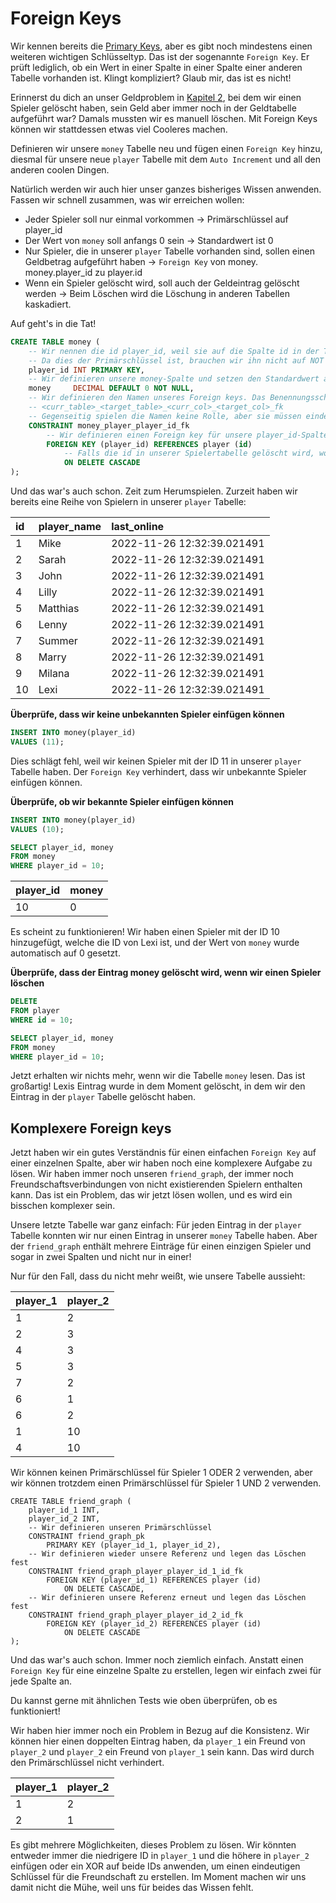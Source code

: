 # Foreign Keys

Wir kennen bereits die [Primary Keys](primary_keys.md), aber es gibt noch mindestens einen weiteren wichtigen Schlüsseltyp.
Das ist der sogenannte `Foreign Key`.
Er prüft lediglich, ob ein Wert in einer Spalte in einer Spalte einer anderen Tabelle vorhanden ist.
Klingt kompliziert? Glaub mir, das ist es nicht!

Erinnerst du dich an unser Geldproblem in [Kapitel 2](../../02/delete.md), bei dem wir einen Spieler gelöscht haben, sein Geld aber immer noch in der Geldtabelle aufgeführt war?
Damals mussten wir es manuell löschen.
Mit Foreign Keys können wir stattdessen etwas viel Cooleres machen.

Definieren wir unsere `money` Tabelle neu und fügen einen `Foreign Key` hinzu, diesmal für unsere neue `player` Tabelle mit dem `Auto Increment` und all den anderen coolen Dingen.

Natürlich werden wir auch hier unser ganzes bisheriges Wissen anwenden.
Fassen wir schnell zusammen, was wir erreichen wollen:

- Jeder Spieler soll nur einmal vorkommen -> Primärschlüssel auf player_id
- Der Wert von `money` soll anfangs 0 sein -> Standardwert ist 0
- Nur Spieler, die in unserer `player` Tabelle vorhanden sind, sollen einen Geldbetrag aufgeführt haben -> `Foreign Key` von money.
  money.player_id zu player.id
- Wenn ein Spieler gelöscht wird, soll auch der Geldeintrag gelöscht werden -> Beim Löschen wird die Löschung in anderen Tabellen kaskadiert.

Auf geht's in die Tat!

```sql
CREATE TABLE money (
    -- Wir nennen die id player_id, weil sie auf die Spalte id in der Tabelle player verweist.
    -- Da dies der Primärschlüssel ist, brauchen wir ihn nicht auf NOT NULL zu setzen
    player_id INT PRIMARY KEY,
    -- Wir definieren unsere money-Spalte und setzen den Standardwert auf 0.
    money     DECIMAL DEFAULT 0 NOT NULL,
    -- Wir definieren den Namen unseres Foreign keys. Das Benennungsschema ist einfach 
    -- <curr_table>_<target_table>_<curr_col>_<target_col>_fk
    -- Gegenseitig spielen die Namen keine Rolle, aber sie müssen eindeutig sein, daher ist es üblich, sie so zu benennen.
    CONSTRAINT money_player_player_id_fk
        -- Wir definieren einen Foreign key für unsere player_id-Spalte und binden ihn an die id-Spalte der Spielertabelle.
        FOREIGN KEY (player_id) REFERENCES player (id)
            -- Falls die id in unserer Spielertabelle gelöscht wird, wollen wir sie
            ON DELETE CASCADE
);
```

Und das war's auch schon.
Zeit zum Herumspielen.
Zurzeit haben wir bereits eine Reihe von Spielern in unserer `player` Tabelle:

| id  | player\_name | last\_online               |
|:----|:-------------|:---------------------------|
| 1   | Mike         | 2022-11-26 12:32:39.021491 |
| 2   | Sarah        | 2022-11-26 12:32:39.021491 |
| 3   | John         | 2022-11-26 12:32:39.021491 |
| 4   | Lilly        | 2022-11-26 12:32:39.021491 |
| 5   | Matthias     | 2022-11-26 12:32:39.021491 |
| 6   | Lenny        | 2022-11-26 12:32:39.021491 |
| 7   | Summer       | 2022-11-26 12:32:39.021491 |
| 8   | Marry        | 2022-11-26 12:32:39.021491 |
| 9   | Milana       | 2022-11-26 12:32:39.021491 |
| 10  | Lexi         | 2022-11-26 12:32:39.021491 |

**Überprüfe, dass wir keine unbekannten Spieler einfügen können**

```sql
INSERT INTO money(player_id)
VALUES (11);
```

Dies schlägt fehl, weil wir keinen Spieler mit der ID 11 in unserer `player` Tabelle haben.
Der `Foreign Key` verhindert, dass wir unbekannte Spieler einfügen können.

**Überprüfe, ob wir bekannte Spieler einfügen können**

```sql
INSERT INTO money(player_id)
VALUES (10);

SELECT player_id, money
FROM money
WHERE player_id = 10;
```

| player_id | money |
|:----------|:------|
| 10        | 0     |

Es scheint zu funktionieren!
Wir haben einen Spieler mit der ID 10 hinzugefügt, welche die ID von Lexi ist, und der Wert von `money` wurde automatisch auf 0 gesetzt.

**Überprüfe, dass der Eintrag money gelöscht wird, wenn wir einen Spieler löschen**

```sql
DELETE
FROM player
WHERE id = 10;

SELECT player_id, money
FROM money
WHERE player_id = 10;
```

Jetzt erhalten wir nichts mehr, wenn wir die Tabelle `money` lesen.
Das ist großartig!
Lexis Eintrag wurde in dem Moment gelöscht, in dem wir den Eintrag in der `player` Tabelle gelöscht haben.

## Komplexere Foreign keys

Jetzt haben wir ein gutes Verständnis für einen einfachen `Foreign Key` auf einer einzelnen Spalte, aber wir haben noch eine komplexere Aufgabe zu lösen.
Wir haben immer noch unseren `friend_graph`, der immer noch Freundschaftsverbindungen von nicht existierenden Spielern enthalten kann.
Das ist ein Problem, das wir jetzt lösen wollen, und es wird ein bisschen komplexer sein.

Unsere letzte Tabelle war ganz einfach: Für jeden Eintrag in der `player` Tabelle konnten wir nur einen Eintrag in unserer `money` Tabelle haben.
Aber der `friend_graph` enthält mehrere Einträge für einen einzigen Spieler und sogar in zwei Spalten und nicht nur in einer!

Nur für den Fall, dass du nicht mehr weißt, wie unsere Tabelle aussieht:

| player_1 | player_2 |
|:---------|:---------|
| 1        | 2        |
| 2        | 3        |
| 4        | 3        |
| 5        | 3        |
| 7        | 2        |
| 6        | 1        |
| 6        | 2        |
| 1        | 10       |
| 4        | 10       |

Wir können keinen Primärschlüssel für Spieler 1 ODER 2 verwenden, aber wir können trotzdem einen Primärschlüssel für Spieler 1 UND 2 verwenden.

```postgresql
CREATE TABLE friend_graph (
	player_id_1 INT,
	player_id_2 INT,
	-- Wir definieren unseren Primärschlüssel
	CONSTRAINT friend_graph_pk
		PRIMARY KEY (player_id_1, player_id_2),
	-- Wir definieren wieder unsere Referenz und legen das Löschen fest
	CONSTRAINT friend_graph_player_player_id_1_id_fk
		FOREIGN KEY (player_id_1) REFERENCES player (id)
			ON DELETE CASCADE,
	-- Wir definieren unsere Referenz erneut und legen das Löschen fest
	CONSTRAINT friend_graph_player_player_id_2_id_fk
		FOREIGN KEY (player_id_2) REFERENCES player (id)
			ON DELETE CASCADE
);
```

Und das war's auch schon.
Immer noch ziemlich einfach.
Anstatt einen `Foreign Key` für eine einzelne Spalte zu erstellen, legen wir einfach zwei für jede Spalte an.

Du kannst gerne mit ähnlichen Tests wie oben überprüfen, ob es funktioniert!

Wir haben hier immer noch ein Problem in Bezug auf die Konsistenz.
Wir können hier einen doppelten Eintrag haben, da `player_1` ein Freund von `player_2` und `player_2` ein Freund von `player_1` sein kann.
Das wird durch den Primärschlüssel nicht verhindert.

| player_1 | player_2 |
|:---------|:---------|
| 1        | 2        |
| 2        | 1        |

Es gibt mehrere Möglichkeiten, dieses Problem zu lösen.
Wir könnten entweder immer die niedrigere ID in `player_1` und die höhere in `player_2` einfügen oder ein XOR auf beide IDs anwenden, um einen eindeutigen Schlüssel für die Freundschaft zu erstellen.
Im Moment machen wir uns damit nicht die Mühe, weil uns für beides das Wissen fehlt.
